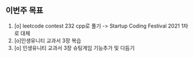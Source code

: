 ## 이번주 목표
1. [o] leetcode contest 232 cpp로 풀기 -> Startup Coding Festival 2021 1차로 대체
2. [o]인생유니티 교과서 3장 복습
3. [o] 인생유니티 교과서 3장 슈팅게임 기능추가 및 다듬기


